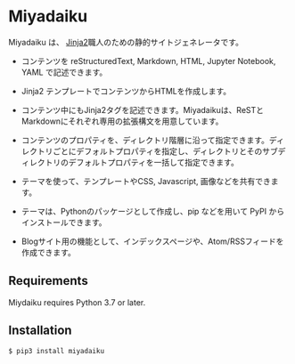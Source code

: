 # Miyadaiku

Miyadaiku は、 [Jinja2](https://jinja.palletsprojects.com/)職人のための静的サイトジェネレータです。

- コンテンツを reStructuredText, Markdown, HTML, Jupyter Notebook, YAML で記述できます。

- Jinja2 テンプレートでコンテンツからHTMLを作成します。

- コンテンツ中にもJinja2タグを記述できます。Miyadaikuは、ReSTとMarkdownにそれぞれ専用の拡張構文を用意しています。

- コンテンツのプロパティを、ディレクトリ階層に沿って指定できます。ディレクトリごとにデフォルトプロパティを指定し、ディレクトリとそのサブディレクトリのデフォルトプロパティを一括して指定できます。

- テーマを使って、テンプレートやCSS, Javascript, 画像などを共有できます。

- テーマは、Pythonのパッケージとして作成し、pip などを用いて PyPI からインストールできます。

- Blogサイト用の機能として、インデックスページや、Atom/RSSフィードを作成できます。

## Requirements

Miydaiku requires Python 3.7 or later.

## Installation

```
$ pip3 install miyadaiku
```
